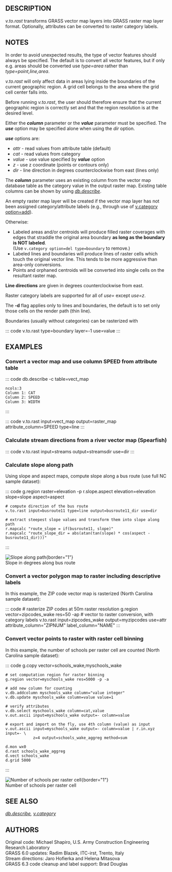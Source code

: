 ## DESCRIPTION

*v.to.rast* transforms GRASS vector map layers into GRASS raster map
layer format. Optionally, attributes can be converted to raster category
labels.

## NOTES

In order to avoid unexpected results, the type of vector features should
always be specified. The default is to convert all vector features, but
if only e.g. areas should be converted use *type=area* rather than
*type=point,line,area*.

*v.to.rast* will only affect data in areas lying inside the boundaries
of the current geographic region. A grid cell belongs to the area where
the grid cell center falls into.

Before running *v.to.rast*, the user should therefore ensure that the
current geographic region is correctly set and that the region
resolution is at the desired level.

Either the ***column*** parameter or the ***value*** parameter must be
specified. The ***use*** option may be specified alone when using the
*dir* option.

***use*** options are:

-   *attr* - read values from attribute table (default)
-   *cat* - read values from category
-   *value* - use value specified by ***value*** option
-   *z* - use z coordinate (points or contours only)
-   *dir* - line direction in degrees counterclockwise from east (lines
    only)

The ***column*** parameter uses an existing column from the vector map
database table as the category value in the output raster map. Existing
table columns can be shown by using *[db.describe](db.describe.html)*.

An empty raster map layer will be created if the vector map layer has
not been assigned category/attribute labels (e.g., through use of
[v.category option=add](v.category.html)).

Otherwise:

-   Labeled areas and/or centroids will produce filled raster coverages
    with edges that straddle the original area boundary **as long as the
    boundary is NOT labeled**.\
    (Use `v.category option=del type=boundary` to remove.)
-   Labeled lines and boundaries will produce lines of raster cells
    which touch the original vector line. This tends to be more
    aggressive than area-only conversions.
-   Points and orphaned centroids will be converted into single cells on
    the resultant raster map.

**Line directions** are given in degrees counterclockwise from east.

Raster category labels are supported for all of *use=* except *use=z*.

The **-d** flag applies only to lines and boundaries, the default is to
set only those cells on the render path (thin line).

Boundaries (usually without categories) can be rasterized with

::: code
    v.to.rast type=boundary layer=-1 use=value
:::

## EXAMPLES

### Convert a vector map and use column SPEED from attribute table

::: code
    db.describe -c table=vect_map

    ncols:3
    Column 1: CAT
    Column 2: SPEED
    Column 3: WIDTH
:::

::: code
    v.to.rast input=vect_map output=raster_map attribute_column=SPEED type=line
:::

### Calculate stream directions from a river vector map (Spearfish)

::: code
    v.to.rast input=streams output=streamsdir use=dir
:::

### Calculate slope along path

Using slope and aspect maps, compute slope along a bus route (use full
NC sample dataset):

::: code
    g.region raster=elevation -p
    r.slope.aspect elevation=elevation slope=slope aspect=aspect

    # compute direction of the bus route
    v.to.rast input=busroute11 type=line output=busroute11_dir use=dir

    # extract steepest slope values and transform them into slope along path
    r.mapcalc "route_slope = if(busroute11, slope)"
    r.mapcalc "route_slope_dir = abs(atan(tan(slope) * cos(aspect - busroute11_dir)))"
:::

![Slope along path](v_to_rast_direction.png){border="1"}\
Slope in degrees along bus route

### Convert a vector polygon map to raster including descriptive labels

In this example, the ZIP code vector map is rasterized (North Carolina
sample dataset):

::: code
    # rasterize ZIP codes at 50m raster resolution
    g.region vector=zipcodes_wake res=50 -ap
    # vector to raster conversion, with category labels
    v.to.rast input=zipcodes_wake output=myzipcodes use=attr attribute_column="ZIPNUM" label_column="NAME"
:::

### Convert vector points to raster with raster cell binning

In this example, the number of schools per raster cell are counted
(North Carolina sample dataset):

::: code
    g.copy vector=schools_wake,myschools_wake

    # set computation region for raster binning
    g.region vector=myschools_wake res=5000 -p -a

    # add new column for counting
    v.db.addcolumn myschools_wake column="value integer"
    v.db.update myschools_wake column=value value=1

    # verify attributes
    v.db.select myschools_wake column=cat,value
    v.out.ascii input=myschools_wake output=- column=value

    # export and import on the fly, use 4th column (value) as input
    v.out.ascii input=myschools_wake output=- column=value | r.in.xyz input=- \
                z=4 output=schools_wake_aggreg method=sum

    d.mon wx0
    d.rast schools_wake_aggreg
    d.vect schools_wake
    d.grid 5000
:::

![Number of schools per raster cell](v_to_rast_binning.png){border="1"}\
Number of schools per raster cell

## SEE ALSO

*[db.describe](db.describe.html), [v.category](v.category.html)*

## AUTHORS

Original code: Michael Shapiro, U.S. Army Construction Engineering
Research Laboratory\
GRASS 6.0 updates: Radim Blazek, ITC-irst, Trento, Italy\
Stream directions: Jaro Hofierka and Helena Mitasova\
GRASS 6.3 code cleanup and label support: Brad Douglas
